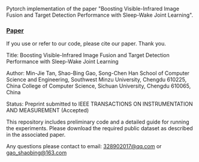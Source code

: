 Pytorch implementation of the paper "Boosting Visible-Infrared Image Fusion and Target Detection Performance with Sleep-Wake Joint Learning".

### [Paper](https://ieeexplore.ieee.org/abstract/document/10942391?casa_token=7iF-6hlBnVwAAAAA:XQU--9qR5NXj9sKdBqCn4iAuYFs83gmblJlHydqC8PyqV6fYUWHIIF2qyATaytAffhnbQTo)

If you use or refer to our code, please cite our paper. Thank you.

Title: Boosting Visible-Infrared Image Fusion and Target Detection Performance with Sleep-Wake Joint Learning

Author: Min-Jie Tan, Shao-Bing Gao, Song-Chen Han
School of Computer Science and Engineering, Southwest Minzu University, Chengdu 610225, China
College of Computer Science, Sichuan University, Chengdu 610065, China

Status: Preprint submitted to IEEE TRANSACTIONS ON INSTRUMENTATION AND MEASUREMENT (Accepted)

This repository includes preliminary code and a detailed guide for running the experiments. Please download the required public dataset as described in the associated paper. 

Any questions please contact to  email: 328902017@qq.com  or gao_shaobing@163.com
